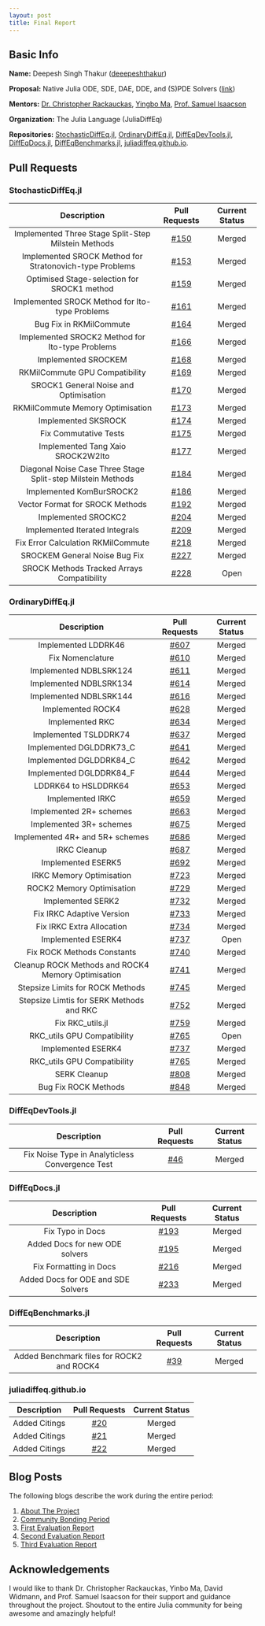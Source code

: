 ```yaml
---
layout: post
title: Final Report
---
```


## Basic Info

**Name:** Deepesh Singh Thakur ([deeepeshthakur](https://github.com/deeepeshthakur))

**Proposal:** Native Julia ODE, SDE, DAE, DDE, and (S)PDE Solvers ([link](https://storage.googleapis.com/summerofcode-prod.appspot.com/gsoc/core_project/doc/5078821303222272_1554719641_Proposal-GSoC-19-Deepesh-Singh-Thakur.pdf?Expires=1566949285&GoogleAccessId=summerofcode-prod%40appspot.gserviceaccount.com&Signature=NuuOSbtU6EpED7Etuq%2BphEtmkLzVfpxGRw%2BBfln7ddVlL74laEIdc%2B%2BLIjjEVRvq2YWfPyIgBe72WnnoMN0C9p2Vp3HFigJfhKs7R1dhwJYbEUmIn%2BvaQP2rB0BxJdiNhyQLDe5SWUB5fFxiHKCMRsvshs2YAo0i1exn45Vt4KcK6McJoYfU3jKAQVT%2BQjPXzFUuEHzAcS4KD8SNdVGlILxkMZi9m32Tz5IlCkWva4Md8sUYkDhmTk%2Bqcl4LiV4FX39zMJBTpN7sZXMJWmUhJ3AZgeEBF%2FmMTcv87%2B3ALlrntXEUnb5vufHV%2B5oPHptn4p2Y12x%2F7KWmLHdxkiC8ig%3D%3D))

**Mentors:** [Dr. Christopher Rackauckas](https://github.com/ChrisRackauckas), [Yingbo Ma](https://github.com/YingboMa), [Prof. Samuel Isaacson](https://github.com/isaacsas)

**Organization:** The Julia Language (JuliaDiffEq)

**Repositories:** [StochasticDiffEq.jl](https://github.com/JuliaDiffEq/StochasticDiffEq.jl), [OrdinaryDiffEq.jl](https://github.com/JuliaDiffEq/OrdinaryDiffEq.jl), [DiffEqDevTools.jl](https://github.com/JuliaDiffEq/DiffEqDevTools.jl), [DiffEqDocs.jl](https://github.com/JuliaDiffEq/DiffEqDocs.jl), [DiffEqBenchmarks.jl](https://github.com/JuliaDiffEq/DiffEqBenchmarks.jl), [juliadiffeq.github.io](https://github.com/JuliaDiffEq/juliadiffeq.github.io).

## Pull Requests

### StochasticDiffEq.jl

| Description | Pull Requests | Current Status |
|:--------------:|:--------:|:----------:|
| Implemented Three Stage Split-Step Milstein Methods | [#150](https://github.com/JuliaDiffEq/StochasticDiffEq.jl/pull/150) | Merged |
| Implemented SROCK Method for Stratonovich-type Problems | [#153](https://github.com/JuliaDiffEq/StochasticDiffEq.jl/pull/153) | Merged |
| Optimised Stage-selection for SROCK1 method | [#159](https://github.com/JuliaDiffEq/StochasticDiffEq.jl/pull/159) | Merged |
| Implemented SROCK Method for Ito-type Problems | [#161](https://github.com/JuliaDiffEq/StochasticDiffEq.jl/pull/161) | Merged |
| Bug Fix in RKMilCommute | [#164](https://github.com/JuliaDiffEq/StochasticDiffEq.jl/pull/164) | Merged |
| Implemented SROCK2 Method for Ito-type Problems | [#166](https://github.com/JuliaDiffEq/StochasticDiffEq.jl/pull/166) | Merged |
| Implemented SROCKEM | [#168](https://github.com/JuliaDiffEq/StochasticDiffEq.jl/pull/168) | Merged |
| RKMilCommute GPU Compatibility | [#169](https://github.com/JuliaDiffEq/StochasticDiffEq.jl/pull/169) | Merged |
| SROCK1 General Noise and Optimisation | [#170](https://github.com/JuliaDiffEq/StochasticDiffEq.jl/pull/170) | Merged |
| RKMilCommute Memory Optimisation | [#173](https://github.com/JuliaDiffEq/StochasticDiffEq.jl/pull/173) | Merged |
| Implemented SKSROCK | [#174](https://github.com/JuliaDiffEq/StochasticDiffEq.jl/pull/174) | Merged |
| Fix Commutative Tests | [#175](https://github.com/JuliaDiffEq/StochasticDiffEq.jl/pull/175) | Merged |
| Implemented Tang Xaio SROCK2W2Ito | [#177](https://github.com/JuliaDiffEq/StochasticDiffEq.jl/pull/177) | Merged |
| Diagonal Noise Case Three Stage Split-step Milstein Methods | [#184](https://github.com/JuliaDiffEq/StochasticDiffEq.jl/pull/184) | Merged |
| Implemented KomBurSROCK2 | [#186](https://github.com/JuliaDiffEq/StochasticDiffEq.jl/pull/186) | Merged |
| Vector Format for SROCK Methods | [#192](https://github.com/JuliaDiffEq/StochasticDiffEq.jl/pull/192) | Merged |
| Implemented SROCKC2 | [#204](https://github.com/JuliaDiffEq/StochasticDiffEq.jl/pull/204) | Merged |
| Implemented Iterated Integrals | [#209](https://github.com/JuliaDiffEq/StochasticDiffEq.jl/pull/209) | Merged |
| Fix Error Calculation RKMilCommute | [#218](https://github.com/JuliaDiffEq/StochasticDiffEq.jl/pull/218) | Merged |
| SROCKEM General Noise Bug Fix | [#227](https://github.com/JuliaDiffEq/StochasticDiffEq.jl/pull/227) | Merged |
| SROCK Methods Tracked Arrays Compatibility | [#228](https://github.com/JuliaDiffEq/StochasticDiffEq.jl/pull/228) | Open |

### OrdinaryDiffEq.jl

| Description | Pull Requests | Current Status |
|:--------------:|:--------:|:----------:|
| Implemented LDDRK46 | [#607](https://github.com/JuliaDiffEq/OrdinaryDiffEq.jl/pull/607) | Merged |
| Fix Nomenclature | [#610](https://github.com/JuliaDiffEq/OrdinaryDiffEq.jl/pull/610) | Merged |
| Implemented NDBLSRK124 | [#611](https://github.com/JuliaDiffEq/OrdinaryDiffEq.jl/pull/611) | Merged |
| Implemented NDBLSRK134 | [#614](https://github.com/JuliaDiffEq/OrdinaryDiffEq.jl/pull/614) | Merged |
| Implemented NDBLSRK144 | [#616](https://github.com/JuliaDiffEq/OrdinaryDiffEq.jl/pull/616) | Merged |
| Implemented ROCK4 | [#628](https://github.com/JuliaDiffEq/OrdinaryDiffEq.jl/pull/628) | Merged |
| Implemented RKC | [#634](https://github.com/JuliaDiffEq/OrdinaryDiffEq.jl/pull/634) | Merged |
| Implemented TSLDDRK74 | [#637](https://github.com/JuliaDiffEq/OrdinaryDiffEq.jl/pull/637) | Merged |
| Implemented DGLDDRK73_C | [#641](https://github.com/JuliaDiffEq/OrdinaryDiffEq.jl/pull/641) | Merged |
| Implemented DGLDDRK84_C | [#642](https://github.com/JuliaDiffEq/OrdinaryDiffEq.jl/pull/642) | Merged |
| Implemented DGLDDRK84_F | [#644](https://github.com/JuliaDiffEq/OrdinaryDiffEq.jl/pull/644) | Merged |
| LDDRK64 to HSLDDRK64 | [#653](https://github.com/JuliaDiffEq/OrdinaryDiffEq.jl/pull/653) | Merged |
| Implemented IRKC | [#659](https://github.com/JuliaDiffEq/OrdinaryDiffEq.jl/pull/659) | Merged |
| Implemented 2R+ schemes | [#663](https://github.com/JuliaDiffEq/OrdinaryDiffEq.jl/pull/663) | Merged |
| Implemented 3R+ schemes | [#675](https://github.com/JuliaDiffEq/OrdinaryDiffEq.jl/pull/675) | Merged |
| Implemented 4R+ and 5R+ schemes | [#686](https://github.com/JuliaDiffEq/OrdinaryDiffEq.jl/pull/686) | Merged |
| IRKC Cleanup | [#687](https://github.com/JuliaDiffEq/OrdinaryDiffEq.jl/pull/687) | Merged |
| Implemented ESERK5 | [#692](https://github.com/JuliaDiffEq/OrdinaryDiffEq.jl/pull/692) | Merged |
| IRKC Memory Optimisation | [#723](https://github.com/JuliaDiffEq/OrdinaryDiffEq.jl/pull/723) | Merged |
| ROCK2 Memory Optimisation | [#729](https://github.com/JuliaDiffEq/OrdinaryDiffEq.jl/pull/729) | Merged |
| Implemented SERK2 | [#732](https://github.com/JuliaDiffEq/OrdinaryDiffEq.jl/pull/732) | Merged |
| Fix IRKC Adaptive Version | [#733](https://github.com/JuliaDiffEq/OrdinaryDiffEq.jl/pull/733) | Merged |
| Fix IRKC Extra Allocation | [#734](https://github.com/JuliaDiffEq/OrdinaryDiffEq.jl/pull/734) | Merged |
| Implemented ESERK4 | [#737](https://github.com/JuliaDiffEq/OrdinaryDiffEq.jl/pull/737) | Open |
| Fix ROCK Methods Constants | [#740](https://github.com/JuliaDiffEq/OrdinaryDiffEq.jl/pull/740) | Merged |
| Cleanup ROCK Methods and ROCK4 Memory Optimisation | [#741](https://github.com/JuliaDiffEq/OrdinaryDiffEq.jl/pull/741) | Merged |
| Stepsize Limits for ROCK Methods | [#745](https://github.com/JuliaDiffEq/OrdinaryDiffEq.jl/pull/745) | Merged |
| Stepsize Limtis for SERK Methods and RKC | [#752](https://github.com/JuliaDiffEq/OrdinaryDiffEq.jl/pull/752) | Merged |
| Fix RKC_utils.jl | [#759](https://github.com/JuliaDiffEq/OrdinaryDiffEq.jl/pull/759) | Merged |
| RKC_utils GPU Compatibility | [#765](https://github.com/JuliaDiffEq/OrdinaryDiffEq.jl/pull/765) | Open |
| Implemented ESERK4 | [#737](https://github.com/JuliaDiffEq/OrdinaryDiffEq.jl/pull/737) | Merged |
| RKC_utils GPU Compatibility | [#765](https://github.com/JuliaDiffEq/OrdinaryDiffEq.jl/pull/765) | Merged |
| SERK Cleanup | [#808](https://github.com/JuliaDiffEq/OrdinaryDiffEq.jl/pull/808) | Merged |
| Bug Fix ROCK Methods | [#848](https://github.com/JuliaDiffEq/OrdinaryDiffEq.jl/pull/848) | Merged |

### DiffEqDevTools.jl

| Description | Pull Requests | Current Status |
|:--------------:|:--------:|:----------:|
| Fix Noise Type in Analyticless Convergence Test | [#46](https://github.com/JuliaDiffEq/DiffEqDevTools.jl/pull/46) | Merged |

### DiffEqDocs.jl

| Description | Pull Requests | Current Status |
|:--------------:|:--------:|:----------:|
| Fix Typo in Docs | [#193](https://github.com/JuliaDiffEq/DiffEqBenchmarks.jl/pull/193) | Merged |
| Added Docs for new ODE solvers | [#195](https://github.com/JuliaDiffEq/DiffEqBenchmarks.jl/pull/195) | Merged |
| Fix Formatting in Docs | [#216](https://github.com/JuliaDiffEq/DiffEqBenchmarks.jl/pull/216) | Merged |
| Added Docs for ODE and SDE Solvers | [#233](https://github.com/JuliaDiffEq/DiffEqBenchmarks.jl/pull/233) | Merged |

### DiffEqBenchmarks.jl

| Description | Pull Requests | Current Status |
|:--------------:|:--------:|:----------:|
| Added Benchmark files for ROCK2 and ROCK4 | [#39](https://github.com/JuliaDiffEq/DiffEqBenchmarks.jl/pull/39) | Merged |

### juliadiffeq.github.io

| Description | Pull Requests | Current Status |
|:--------------:|:--------:|:----------:|
| Added Citings | [#20](https://github.com/JuliaDiffEq/juliadiffeq.github.io/pull/20) | Merged |
| Added Citings | [#21](https://github.com/JuliaDiffEq/juliadiffeq.github.io/pull/21) | Merged |
| Added Citings | [#22](https://github.com/JuliaDiffEq/juliadiffeq.github.io/pull/22) | Merged |


## Blog Posts

The following blogs describe the work during the entire period:
   1. [About The Project](https://deeepeshthakur.github.io/gsocblog/about-the-project/)
   2. [Community Bonding Period](https://deeepeshthakur.github.io/gsocblog/community-bonding/)
   3. [First Evaluation Report](https://deeepeshthakur.github.io/gsocblog/first-eval-report/)
   4. [Second Evaluation Report](https://deeepeshthakur.github.io/gsocblog/second-eval-report/)
   5. [Third Evaluation Report](https://deeepeshthakur.github.io/gsocblog/third-eval-report/)

## Acknowledgements
I would like to thank Dr. Christopher Rackauckas, Yinbo Ma, David Widmann, and Prof. Samuel Isaacson for their support and guidance throughout the project. Shoutout to the entire Julia community for being awesome and amazingly helpful!
